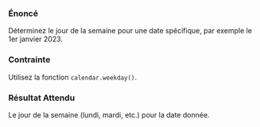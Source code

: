 ### Énoncé 

Déterminez le jour de la semaine pour une date spécifique, par exemple le 1er janvier 2023.

### Contrainte 

Utilisez la fonction ```calendar.weekday()```.

### Résultat Attendu 

Le jour de la semaine (lundi, mardi, etc.) pour la date donnée.